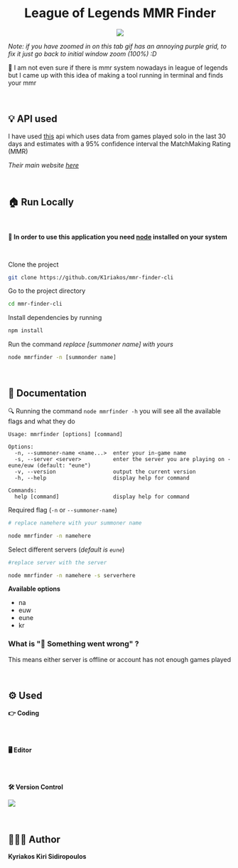<h1 align=center>League of Legends MMR  Finder</h1>

<p align=center>
<img src="./demo-vid.gif" autoplay muted >
</p>

*Note: if you have zoomed in on this tab gif has an annoying purple grid, to fix it just go back to initial window zoom (100%) :D*

📌
I am not even sure if there is mmr system nowadays in league of legends but I came up with this idea of making a tool running in terminal and finds your mmr

<br>

## 💡 API used

I have used [this](https://dev.whatismymmr.com/) api which uses data from games played solo in the last 30 days and estimates with a 95% confidence interval the MatchMaking Rating (MMR)

_Their main website [here](https://euw.whatismymmr.com/)_

<br>

## 🏠 Run Locally

<br>

**💾 In order to use this application you need [node](https://nodejs.org/en/) installed on your system**

<br>

Clone the project

```bash
git clone https://github.com/K1riakos/mmr-finder-cli
```

Go to the project directory

```bash
cd mmr-finder-cli
```

Install dependencies by running

```bash
npm install
```

Run the command _replace [summoner name] with yours_

```bash
node mmrfinder -n [summonder name]
```

<br>

## 📄 Documentation

🔍 Running the command `node mmrfinder -h` you will see all the available flags and what they do

```
Usage: mmrfinder [options] [command]

Options:
  -n, --summoner-name <name...>  enter your in-game name
  -s, --server <server>          enter the server you are playing on - eune/euw (default: "eune")
  -v, --version                  output the current version
  -h, --help                     display help for command

Commands:
  help [command]                 display help for command
```

Required flag (`-n` or `--summoner-name`)

```bash
# replace namehere with your summoner name

node mmrfinder -n namehere
```

Select different servers (_default is `eune`_)

```bash
#replace server with the server

node mmrfinder -n namehere -s serverhere
```

**Available options**

- na
- euw
- eune
- kr

### **What is "🥲 Something went wrong" ?**

This means either server is offline or account has not enough games played

<br>

## ⚙️ Used

**👉 Coding**

![<img src="https://img.shields.io/badge/JavaScript-323330?style=for-the-badge&logo=javascript&logoColor=F7DF1E" />](https://img.shields.io/badge/JavaScript-323330?style=for-the-badge&logo=javascript&logoColor=F7DF1E)

<br>

**🖥️ Editor**

![<img src="https://img.shields.io/badge/VSCode-0078D4?style=for-the-badge&logo=visual%20studio%20code&logoColor=white" />](https://img.shields.io/badge/VSCode-0078D4?style=for-the-badge&logo=visual%20studio%20code&logoColor=white)

<br>

**🛠️ Version Control**

![ <img src="https://img.shields.io/badge/GitHub-100000?style=for-the-badge&logo=github&logoColor=white" /> ](https://img.shields.io/badge/GitHub-100000?style=for-the-badge&logo=github&logoColor=white)

<br>

## 🙋🏻‍♂️ Author

**Kyriakos Kiri Sidiropoulos**
